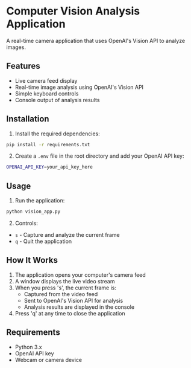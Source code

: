 # Computer Vision Analysis Application

A real-time camera application that uses OpenAI's Vision API to analyze images.

## Features
- Live camera feed display
- Real-time image analysis using OpenAI's Vision API
- Simple keyboard controls
- Console output of analysis results

## Installation

1. Install the required dependencies:
```bash
pip install -r requirements.txt
```

2. Create a `.env` file in the root directory and add your OpenAI API key:
```bash
OPENAI_API_KEY=your_api_key_here
```

## Usage

1. Run the application:
```bash
python vision_app.py
```

2. Controls:
- `s` - Capture and analyze the current frame
- `q` - Quit the application

## How It Works

1. The application opens your computer's camera feed
2. A window displays the live video stream
3. When you press 's', the current frame is:
   - Captured from the video feed
   - Sent to OpenAI's Vision API for analysis
   - Analysis results are displayed in the console
4. Press 'q' at any time to close the application

## Requirements
- Python 3.x
- OpenAI API key
- Webcam or camera device